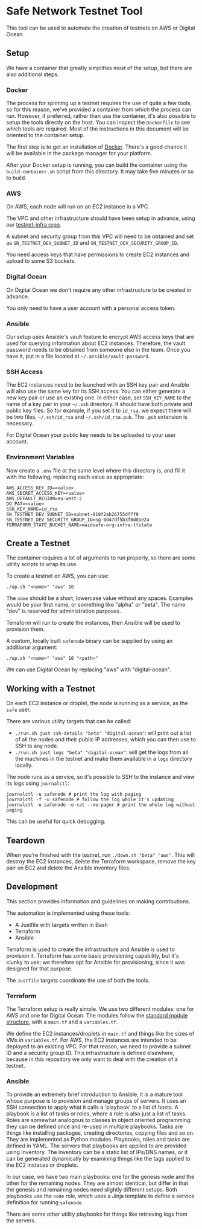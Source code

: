 # Safe Network Testnet Tool

This tool can be used to automate the creation of testnets on AWS or Digital Ocean.

## Setup

We have a container that greatly simplifies most of the setup, but there are also additional steps.

### Docker

The process for spinning up a testnet requires the use of quite a few tools, so for this reason, we've provided a container from which the process can run. However, if preferred, rather than use the container, it's also possible to setup the tools directly on the host. You can inspect the `Dockerfile` to see which tools are required. Most of the instructions in this document will be oriented to the container setup.

The first step is to get an installation of [Docker](https://www.docker.com/). There's a good chance it will be available in the package manager for your platform.

After your Docker setup is running, you can build the container using the `build-container.sh` script from this directory. It may take five minutes or so to build.

### AWS

On AWS, each node will run on an EC2 instance in a VPC.

The VPC and other infrastructure should have been setup in advance, using our [testnet-infra repo](https://github.com/maidsafe/terraform-testnet-infra).

A subnet and security group from this VPC will need to be obtained and set as `SN_TESTNET_DEV_SUBNET_ID` and `SN_TESTNET_DEV_SECURITY_GROUP_ID`.

You need access keys that have permissions to create EC2 instances and upload to some S3 buckets.

### Digital Ocean

On Digital Ocean we don't require any other infrastructure to be created in advance.

You only need to have a user account with a personal access token.

### Ansible

Our setup uses Ansible's vault feature to encrypt AWS access keys that are used for querying information about EC2 instances. Therefore, the vault password needs to be obtained from someone else in the team. Once you have it, put in a file located at `~/.ansible/vault-password`.

### SSH Access

The EC2 instances need to be launched with an SSH key pair and Ansible will also use the same key for its SSH access. You can either generate a new key pair or use an existing one. In either case, set `SSH_KEY_NAME` to the name of a key pair in your `~/.ssh` directory. It should have both private and public key files. So for example, if you set it to `id_rsa`, we expect there will be two files, `~/.ssh/id_rsa` and `~/.ssh/id_rsa.pub`. The `.pub` extension is necessary.

For Digital Ocean your public key needs to be uploaded to your user account.

### Environment Variables

Now create a `.env` file at the same level where this directory is, and fill it with the following, replacing each value as appropriate:
```
AWS_ACCESS_KEY_ID=<value>
AWS_SECRET_ACCESS_KEY=<value>
AWS_DEFAULT_REGION=eu-west-2
DO_PAT=<value>
SSH_KEY_NAME=id_rsa
SN_TESTNET_DEV_SUBNET_ID=subnet-018f2ab26755df7f9
SN_TESTNET_DEV_SECURITY_GROUP_ID=sg-0d47df5b3f0d01e2a
TERRAFORM_STATE_BUCKET_NAME=maidsafe-org-infra-tfstate
```

## Create a Testnet

The container requires a lot of arguments to run properly, so there are some utility scripts to wrap its use.

To create a testnet on AWS, you can use:
```
./up.sh "<name>" "aws" 10
```

The `name` should be a short, lowercase value without any spaces. Examples would be your first name, or something like "alpha" or "beta". The name "dev" is reserved for administration purposes.

Terraform will run to create the instances, then Ansible will be used to provision them.

A custom, locally built `safenode` binary can be supplied by using an additional argument:
```
./up.sh "<name>" "aws" 10 "<path>"
```

We can use Digital Ocean by replacing "aws" with "digital-ocean".

## Working with a Testnet

On each EC2 instance or droplet, the node is running as a service, as the `safe` user.

There are various utility targets that can be called:

* `./run.sh just ssh-details "beta" "digital-ocean"`: will print out a list of all the nodes and their public IP addresses, which you can then use to SSH to any node.
* `./run.sh just logs "beta" "digital-ocean"`: will get the logs from all the machines in the testnet and make them available in a `logs` directory locally.

The node runs as a service, so it's possible to SSH to the instance and view its logs using `journalctl`:
```
journalctl -u safenode # print the log with paging
journalctl -f -u safenode # follow the log while it's updating
journalctl -u safenode -o cat --no-pager # print the whole log without paging
```

This can be useful for quick debugging.

## Teardown

When you're finished with the testnet, run `./down.sh "beta" "aws"`. This will destroy the EC2 instances, delete the Terraform workspace, remove the key pair on EC2 and delete the Ansible inventory files.

## Development

This section provides information and guidelines on making contributions.

The automation is implemented using these tools:

* A Justfile with targets written in Bash
* Terraform
* Ansible

Terraform is used to create the infrastructure and Ansible is used to provision it. Terraform has some basic provisioning capability, but it's clunky to use; we therefore opt for Ansible for provisioning, since it was designed for that purpose.

The `Justfile` targets coordinate the use of both the tools.

### Terraform

The Terraform setup is really simple. We use two different modules: one for AWS and one for Digital Ocean. The modules follow the [standard module structure](https://cloud.google.com/docs/terraform/best-practices-for-terraform#module-structure), with a `main.tf` and a `variables.tf`.

We define the EC2 instances/droplets in `main.tf` and things like the sizes of VMs in `variables.tf`. For AWS, the EC2 instances are intended to be deployed to an existing VPC. For that reason, we need to provide a subnet ID and a security group ID. This infrastructure is defined elsewhere, because in this repository we only want to deal with the creation of a testnet.

### Ansible

To provide an extremely brief introduction to Ansible, it is a mature tool whose purpose is to provision and manage groups of servers. It uses an SSH connection to apply what it calls a 'playbook' to a list of hosts. A playbook is a list of tasks or roles, where a role is also just a list of tasks. Roles are somewhat analogous to classes in object oriented programming: they can be defined once and re-used in multiple playbooks. Tasks are things like installing packages, creating directories, copying files and so on. They are implemented as Python modules. Playbooks, roles and tasks are defined in YAML. The servers that playbooks are applied to are provided using inventory. The inventory can be a static list of IPs/DNS names, or it can be generated dynamically by examining things like the tags applied to the EC2 instaces or droplets.

In our case, we have two main playbooks: one for the genesis node and the other for the remaining nodes. They are almost identical, but differ in that the genesis and remaining nodes need slightly different setups. Both playbooks use the `node` role, which uses a Jinja template to define a service definition for running `safenode`.

There are some other utility playbooks for things like retrieving logs from the servers.
